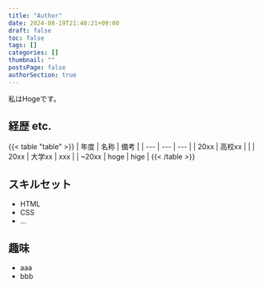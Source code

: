 ```yaml
---
title: "Author"
date: 2024-08-19T21:40:21+09:00
draft: false
toc: false
tags: []
categories: []
thumbnail: ""
postsPage: false
authorSection: true
---
```


私はHogeです。

## 経歴 etc.

{{< table "table" >}}
| 年度 | 名称 | 備考 |
| --- | --- | --- |
| 20xx | 高校xx | |
| 20xx | 大学xx | xxx |
| ~20xx | hoge | hige |
{{< /table >}}

## スキルセット

- HTML
- CSS
- ...

## 趣味

- aaa
- bbb
